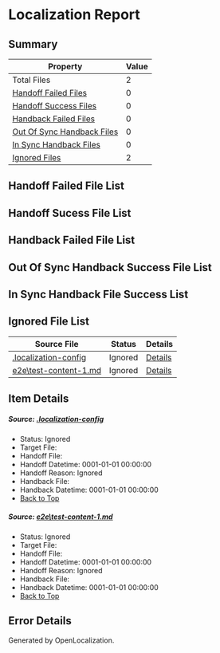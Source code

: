 # <a name='report-top'></a> Localization Report

## Summary
 Property | Value 
 -------- | ----- 
 Total Files | 2
[ Handoff Failed Files ](#handoff-failed-list)| 0
[ Handoff Success Files ](#handoff-success-list)| 0
[ Handback Failed Files ](#handback-failed-list)| 0
[ Out Of Sync Handback Files ](#outofsync-handback-success-list)| 0
[ In Sync Handback Files ](#insync-handback-success-list)| 0
[ Ignored Files ](#ignored-list)| 2

## <a name='handoff-failed-list'></a> Handoff Failed File List

## <a name='handoff-success-list'></a> Handoff Sucess File List

## <a name='handback-failed-list'></a> Handback Failed File List

## <a name='outofsync-handback-success-list'></a> Out Of Sync Handback Success File List

## <a name='insync-handback-success-list'></a> In Sync Handback File Success List

## <a name='ignored-list'></a> Ignored File List
 Source File | Status | Details 
 ----------- | ------ | ------- 
 [.localization-config](https://github.com/OpenLocalizationTest/oltest/blob/0b98f1c2bd93c8731205562f6fdfae8f77267b3d/.localization-config) | Ignored | [Details](#556519f075b5c2056bc7761bda068a58c6c254bf0)
 [e2e\test-content-1.md](https://github.com/OpenLocalizationTest/oltest/blob/0b98f1c2bd93c8731205562f6fdfae8f77267b3d/e2e/test-content-1.md) | Ignored | [Details](#2b811829691fe6eac542be13b5cbc1a7536e02e91)

## Item Details
##### <a name='556519f075b5c2056bc7761bda068a58c6c254bf0'></a> Source: [.localization-config](https://github.com/OpenLocalizationTest/oltest/blob/0b98f1c2bd93c8731205562f6fdfae8f77267b3d/.localization-config)
* Status: Ignored
* Target File: 
* Handoff File: 
* Handoff Datetime: 0001-01-01 00:00:00
* Handoff Reason: Ignored
* Handback File: 
* Handback Datetime: 0001-01-01 00:00:00
* [Back to Top](#report-top)

##### <a name='2b811829691fe6eac542be13b5cbc1a7536e02e91'></a> Source: [e2e\test-content-1.md](https://github.com/OpenLocalizationTest/oltest/blob/0b98f1c2bd93c8731205562f6fdfae8f77267b3d/e2e/test-content-1.md)
* Status: Ignored
* Target File: 
* Handoff File: 
* Handoff Datetime: 0001-01-01 00:00:00
* Handoff Reason: Ignored
* Handback File: 
* Handback Datetime: 0001-01-01 00:00:00
* [Back to Top](#report-top)


## Error Details

Generated by OpenLocalization.
